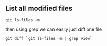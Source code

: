 ## List all modified files

`git ls-files -m`

then using grep we can easily just diff one file

```shell
git diff `git ls-files -m | grep view`
```


